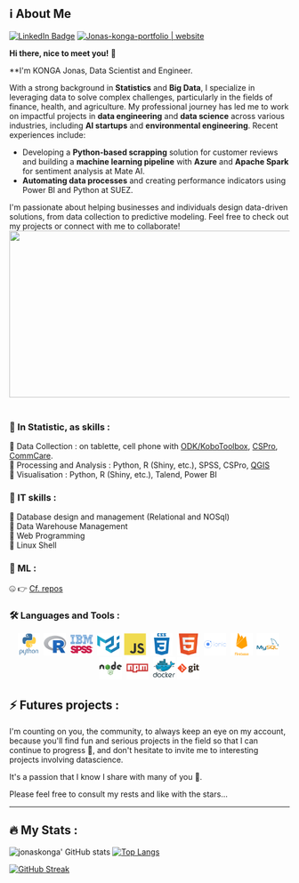 ## :information_source: About Me 

<a href="https://www.linkedin.com/in/jonas-konga/"><img src="https://img.shields.io/badge/LinkedIn-blue?style=for-the-badge&logo=linkedin&logoColor=white" alt="LinkedIn Badge"/></a>
[<img alt="Jonas-konga-portfolio | website" width="38px" src="https://cdn-icons-png.flaticon.com/512/7606/7606205.png" alt="web site Badge"/>][web-site]

  **Hi there, nice to meet you!** 👋
  
  **I'm KONGA Jonas, Data Scientist and Engineer.

With a strong background in <strong>Statistics</strong> and <strong>Big Data</strong>, I specialize in leveraging data to solve complex challenges, particularly in the fields of finance, health, and agriculture. My professional journey has led me to work on impactful projects in <strong>data engineering</strong> and <strong>data science</strong> across various industries, including <strong>AI startups</strong> and <strong>environmental engineering</strong>.
Recent experiences include:
<ul>
<li>Developing a <strong>Python-based scrapping</strong> solution for customer reviews and building a <strong>machine learning pipeline</strong> with <strong>Azure</strong> and <strong>Apache Spark</strong> for sentiment analysis at Mate AI.</li>
<li><strong>Automating data processes</strong> and creating performance indicators using Power BI and Python at SUEZ.</li>
</ul>
I'm passionate about helping businesses and individuals design data-driven solutions, from data collection to predictive modeling. Feel free to check out my projects or connect with me to collaborate!
  
<div align="center">
  <img src="https://media.giphy.com/media/dWesBcTLavkZuG35MI/giphy.gif" width="600" height="300"/>
</div><br>

### :pushpin: In Statistic, as skills :<br>
:paperclip: Data Collection : on tablette, cell phone with [ODK/KoboToolbox](https://www.kobotoolbox.org/about-us/), [CSPro](https://github.com/KariSims/projectsCSPRO), [CommCare](https://dimagi.com/commcare/).<br>
:paperclip: Processing and Analysis : Python, R (Shiny, etc.), SPSS, CSPro, [QGIS](https://qgis.org/)<br>
:paperclip: Visualisation : Python, R (Shiny, etc.), Talend, Power BI<br>

### :pushpin: IT skills :<br>
:paperclip: Database design and management (Relational and NOSql) <br>
:paperclip: Data Warehouse Management <br>
:paperclip: Web Programming<br>
:paperclip: Linux Shell <br>

### :pushpin: ML :<br>
:zipper_mouth_face: :point_right: [Cf. repos](https://github.com/KariSims/DataScience)
  
### :hammer_and_wrench: Languages and Tools :

<div align="center">
  <img src="https://github.com/devicons/devicon/blob/master/icons/python/python-original-wordmark.svg" title="Python" alt="Python" width="40" height="40"/>&nbsp;
  <img src="https://github.com/devicons/devicon/blob/master/icons/r/r-original.svg" title="R" alt="R" width="40" height="40"/>&nbsp;
  <img src="https://github.com/devicons/devicon/blob/master/icons/spss/spss-original.svg" title="SPSS" alt="SPSS" width="40" height="40"/>&nbsp;
  <img src="https://github.com/devicons/devicon/blob/master/icons/materialui/materialui-original.svg" title="Material UI" alt="Material UI" width="40" height="40"/>&nbsp;
  <img src="https://github.com/devicons/devicon/blob/master/icons/javascript/javascript-original.svg" title="JavaScript" alt="JavaScript" width="40" height="40"/>&nbsp;
  <img src="https://github.com/devicons/devicon/blob/master/icons/css3/css3-plain-wordmark.svg"  title="CSS3" alt="CSS" width="40" height="40"/>&nbsp;
  <img src="https://github.com/devicons/devicon/blob/master/icons/html5/html5-original.svg" title="HTML5" alt="HTML" width="40" height="40"/>&nbsp;
  <img src="https://github.com/devicons/devicon/blob/master/icons/ionic/ionic-original-wordmark.svg" title="IONIC" alt="IONIC" width="40" height="40"/>&nbsp;
  <img src="https://github.com/devicons/devicon/blob/master/icons/firebase/firebase-plain-wordmark.svg" title="Firebase" alt="Firebase" width="40" height="40"/>&nbsp;
  <img src="https://github.com/devicons/devicon/blob/master/icons/mysql/mysql-original-wordmark.svg" title="MySQL"  alt="MySQL" width="40" height="40"/>&nbsp;
  <img src="https://github.com/devicons/devicon/blob/master/icons/nodejs/nodejs-original-wordmark.svg" title="NodeJS" alt="NodeJS" width="40" height="40"/>&nbsp;
  <img src="https://github.com/devicons/devicon/blob/master/icons/npm/npm-original-wordmark.svg" title="NPM" alt="NPM" width="40" height="40"/>&nbsp;
  <img src="https://github.com/devicons/devicon/blob/master/icons/docker/docker-original-wordmark.svg" title="Docker" **alt="Docker" width="40" height="40"/>
  <img src="https://github.com/devicons/devicon/blob/master/icons/git/git-original-wordmark.svg" title="Git" **alt="Git" width="40" height="40"/>
</div>

## ⚡ Futures projects :
I'm counting on you, the community, to always keep an eye on my account, because you'll find fun and serious projects in the field so that I can continue to progress :rocket:, and don't hesitate to invite me to interesting projects involving datascience.

It's a passion that I know I share with many of you :handshake:.

Please feel free to consult my rests and like with the stars...

---
## :fire: My Stats :
![jonaskonga' GitHub stats](https://github-readme-stats.vercel.app/api?username=jonaskonga&show_icons=true&line_height=24.5)
[![Top Langs](https://github-readme-stats.vercel.app/api/top-langs/?username=jonaskonga&langs_count=8&layout=compact)](https://github.com/jonaskonga/github-readme-stats)

[![GitHub Streak](https://streak-stats.demolab.com?user=jonaskonga&mode=weekly&card_width=770)](https://git.io/streak-stats)












[web-site]: https://jonaskonga.github.io/Portfolio-jonas/
